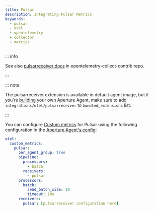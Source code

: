 ```yaml
---
title: Pulsar
description: Integrating Pulsar Metrics
keywords:
  - pulsar
  - otel
  - opentelemetry
  - collector
  - metrics
---
```


::: info

See also [pulsarreceiver docs][receiver] in opentelemetry-collect-contrib repo.

:::

::: note

The pulsarreceiver extension is available in default agent image, but if you're [building][build] your own Aperture Agent, make sure to add `integrations/otel/pulsarreceiver` to `bundled_extensions` list.

:::

You can configure [Custom metrics][custom-metrics] for Pulsar using the
following configuration in the [Aperture Agent's config][agent-config]:

```yaml
otel:
  custom_metrics:
    pulsar:
      per_agent_group: true
      pipeline:
        processors:
          - batch
        receivers:
          - pulsar
      processors:
        batch:
          send_batch_size: 10
          timeout: 10s
      receivers:
        pulsar: [pulsarreceiver configuration here]
```

[build]: /reference/aperturectl/build/agent/agent.md
[receiver]:
  https://github.com/open-telemetry/opentelemetry-collector-contrib/tree/main/receiver/pulsarreceiver
[custom-metrics]: /reference/configuration/agent.md#custom-metrics-config
[agent-config]: /reference/configuration/agent.md#agent-o-t-e-l-config

